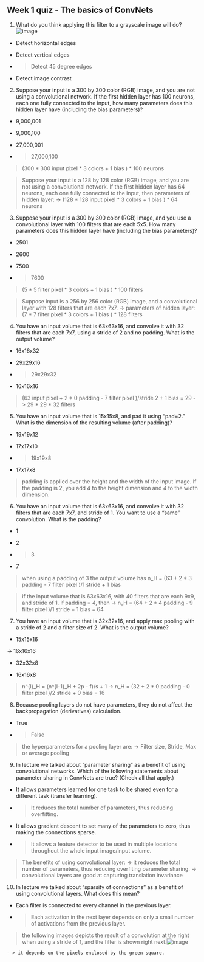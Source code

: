 ## Week 1 quiz - The basics of ConvNets



1. What do you think applying this filter to a grayscale image will do?
![image](https://github.com/YubinYe/Coursera-Deep-Learning-deeplearning.ai/assets/25284440/94293216-873b-47e2-9f60-8a40f090db1e)

  - Detect horizontal edges

  - Detect vertical edges

  - > Detect 45 degree edges

  - Detect image contrast

2. Suppose your input is a 300 by 300 color (RGB) image, and you are not using a convolutional network. If the first hidden layer has 100 neurons, each one fully connected to the input, how many parameters does this hidden layer have (including the bias parameters)?

  - 9,000,001

  - 9,000,100

  - 27,000,001

  - > 27,000,100
    
  > (300 * 300 input pixel * 3 colors + 1 bias ) * 100 neurons

  > Suppose your input is a 128 by 128 color (RGB) image, and you are not using a convolutional network. If the first hidden layer has 64 neurons, each one fully connected to the input, then parameters of hidden layer:
  ->  (128 * 128 input pixel * 3 colors + 1 bias ) * 64 neurons 

3. Suppose your input is a 300 by 300 color (RGB) image, and you use a convolutional layer with 100 filters that are each 5x5. How many parameters does this hidden layer have (including the bias parameters)?

  - 2501

  - 2600

  - 7500

  - > 7600
    
  > (5 * 5 filter pixel * 3 colors + 1 bias ) * 100 filters

  > Suppose input is a 256 by 256 color (RGB) image, and a convolutional layer with 128 filters that are each 7x7.
  -> parameters of hidden layer: (7 * 7 filter pixel * 3 colors + 1 bias ) * 128 filters

4. You have an input volume that is 63x63x16, and convolve it with 32 filters that are each 7x7, using a stride of 2 and no padding. What is the output volume?

  - 16x16x32

  - 29x29x16

  - > 29x29x32

  - 16x16x16
    
  > (63 input pixel + 2 * 0 padding - 7 filter pixel )/stride 2 + 1 bias = 29
  -> 29 * 29 * 32 filters

5. You have an input volume that is 15x15x8, and pad it using “pad=2.” What is the dimension of the resulting volume (after padding)?

  - 19x19x12

  - 17x17x10

  - > 19x19x8

  - 17x17x8
  
  > padding is applied over the height and the width of the input image. If the padding is 2, you add 4 to the height dimension and 4 to the width dimension.

6. You have an input volume that is 63x63x16, and convolve it with 32 filters that are each 7x7, and stride of 1. You want to use a “same” convolution. What is the padding?

  - 1

  - 2

  - > 3

  - 7
  
  > when using a padding of 3 the output volume has n_H = (63 + 2 * 3 padding - 7 filter pixel )/1 stride + 1 bias

  > if the input volume that is 63x63x16, with 40 filters that are each 9x9, and stride of 1. if padding = 4, then
  ->  n_H = (64 + 2 * 4 padding - 9 filter pixel )/1 stride + 1 bias = 64

7. You have an input volume that is 32x32x16, and apply max pooling with a stride of 2 and a filter size of 2. What is the output volume?

 - 15x15x16

  -> 16x16x16

  - 32x32x8

  - 16x16x8
    
  >  n^{l}_H = (n^{l-1}_H + 2p - f)/s + 1
  -> n_H = (32 + 2 * 0 padding - 0 filter pixel )/2 stride + 0 bias = 16

8. Because pooling layers do not have parameters, they do not affect the backpropagation (derivatives) calculation.

  - True

  - > False

> the hyperparameters for a pooling layer are:
-> Filter size, Stride, Max or average pooling
  
  
9. In lecture we talked about “parameter sharing” as a benefit of using convolutional networks. Which of the following statements about parameter sharing in ConvNets are true? (Check all that apply.)

  - It allows parameters learned for one task to be shared even for a different task (transfer learning).

  - >  It reduces the total number of parameters, thus reducing overfitting.

  - It allows gradient descent to set many of the parameters to zero, thus making the connections sparse.

  - > It allows a feature detector to be used in multiple locations throughout the whole input image/input volume.
    
> The benefits of using convolutional layer:
-> it reduces the total number of parameters, thus reducing overfiting parameter sharing.
-> convolutional layers are good at capturing translation invariance

10. In lecture we talked about “sparsity of connections” as a benefit of using convolutional layers. What does this mean?

  - Each filter is connected to every channel in the previous layer.
  - > Each activation in the next layer depends on only a small number of activations from the previous layer.

> the following images depicts the result of a convolution at the right when using a stride of 1, and the filter is shown right next.![image](https://github.com/YubinYe/Coursera-Deep-Learning-deeplearning.ai/assets/25284440/c34cde41-79ea-4e99-92f3-a7a2ad091465)

    - > it depends on the pixels enclosed by the green square.
